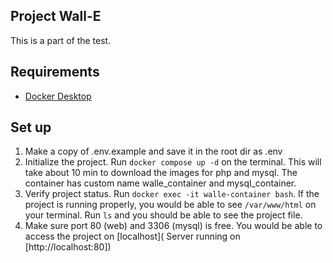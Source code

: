 ## Project Wall-E
This is a part of the test.

## Requirements

- [Docker Desktop](https://www.docker.com/products/docker-desktop/) 

## Set up

1. Make a copy of .env.example and save it in the root dir as .env
2. Initialize the project. Run `docker compose up -d` on the terminal. This will take about 10 min to download the
   images for php and mysql. The container has custom name walle_container and mysql_container.
3. Verify project status. Run `docker exec -it walle-container bash`. If the project is running properly, you would be
   able to see `/var/www/html` on your terminal. Run `ls` and you should be able to see the project file.
4. Make sure port 80 (web) and 3306 (mysql) is free. You would be able to access the project on [localhost]( Server
   running on [http://localhost:80])
